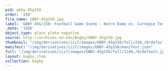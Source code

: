 ```yaml
---
pid: gbby-45g150
order: '150'
file_name: GBBY-45g150.jpg
label: 'GBBY 45G/150: Football Game Scene - Notre Dame vs. Carnegie Tech - 1936'
_date: '1936'
object_type: glass plate negative
source: http://archives.nd.edu/Bagby/GBBY-45g150.jpg
thumbnail: "/img/derivatives/iiif/images/GBBY-45g150/full/250,/0/default.jpg"
manifest: "/img/derivatives/iiif/images/GBBY-45g150/manifest.json"
full: "/img/derivatives/iiif/images/GBBY-45g150/full/1140,/0/default.jpg"
layout: bagby_item
collection: bagby
---
```

